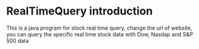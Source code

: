 # RealTimeQuery introduction

  This is a java program for stock real time query, change the url of website, you can query the specific real time stock data with Dow, Nasdap and S&P 500 data
